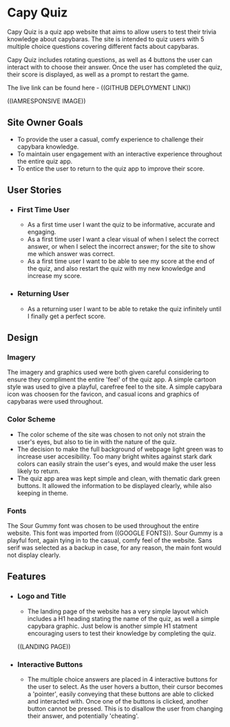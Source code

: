 # Capy Quiz

Capy Quiz is a quiz app website that aims to allow users to test their trivia knowledge about capybaras. The site is intended to quiz users with 5 multiple choice questions covering different facts about capybaras.

Capy Quiz includes rotating questions, as well as 4 buttons the user can interact with to choose their answer. Once the user has completed the quiz, their score is displayed, as well as a prompt to restart the game.

The live link can be found here - ((GITHUB DEPLOYMENT LINK))

((IAMRESPONSIVE IMAGE))

## Site Owner Goals
- To provide the user a casual, comfy experience to challenge their capybara knowledge.
- To maintain user engagement with an interactive experience throughout the entire quiz app.
- To entice the user to return to the quiz app to improve their score.

## User Stories
- ### First Time User
  - As a first time user I want the quiz to be informative, accurate and engaging.
  - As a first time user I want a clear visual of when I select the correct answer, or when I select the incorrect answer; for the site to show me which answer was correct.
  - As a first time user I want to be able to see my score at the end of the quiz, and also restart the quiz with my new knowledge and increase my score.

- ### Returning User
  - As a returning user I want to be able to retake the quiz infinitely until I finally get a perfect score.

## Design

### Imagery
The imagery and graphics used were both given careful considering to ensure they compliment the entire 'feel' of the quiz app. A simple cartoon style was used to give a playful, carefree feel
to the site. A simple capybara icon was choosen for the favicon, and casual icons and graphics of capybaras were used throughout.

### Color Scheme
- The color scheme of the site was chosen to not only not strain the user's eyes, but also to tie in with the nature of the quiz.
- The decision to make the full background of webpage light green was to increase user accesibility. Too many bright whites against stark dark colors can easily strain the user's eyes, and
  would make the user less likely to return.
- The quiz app area was kept simple and clean, with thematic dark green buttons. It allowed the information to be displayed clearly, while also keeping in theme.

### Fonts
The Sour Gummy font was chosen to be used throughout the entire website. This font was imported from ((GOOGLE FONTS)). Sour Gummy is a playful font, again tying in to the casual, comfy feel of 
the website. Sans serif was selected as a backup in case, for any reason, the main font would not display clearly.

## Features
- ### Logo and Title
    - The landing page of the website has a very simple layout which includes a H1 heading stating the name of the quiz, as well a simple capybara graphic. Just below is another simple H1 statment
      encouraging users to test their knowledge by completing the quiz.
  
  ((LANDING PAGE))

- ### Interactive Buttons
    - The multiple choice answers are placed in 4 interactive buttons for the user to select. As the user hovers a button, their cursor becomes a 'pointer', easily conveying that these buttons are able to clicked
      and interacted with. Once one of the buttons is clicked, another button cannot be pressed. This is to disallow the user from changing their answer, and potentially 'cheating'.